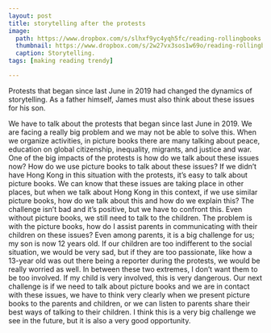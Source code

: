 ```yaml
---
layout: post
title: storytelling after the protests
image:
  path: https://www.dropbox.com/s/slhxf9yc4yqh5fc/reading-rollingbooks.png?raw=1
  thumbnail: https://www.dropbox.com/s/2w27vx3sos1w69o/reading-rollingbooks_thumbnail.png?raw=1
  caption: Storytelling.
tags: [making reading trendy]

---
```

Protests that began since last June in 2019 had changed the dynamics of storytelling. As a father himself, James must also think about these issues for his son.

<!--more-->

We have to talk about the protests that began since last June in 2019. We are facing a really big problem and we may not be able to solve this. When we organize activities, in picture books there are many talking about peace, education on global citizenship, inequality, migrants, and justice and war. One of the big impacts of the protests is how do we talk about these issues now? How do we use picture books to talk about these issues? If we didn’t have Hong Kong in this situation with the protests, it’s easy to talk about picture books. We can know that these issues are taking place in other places, but when we talk about Hong Kong in this context, if we use similar picture books, how do we talk about this and how do we explain this? The challenge isn’t bad and it’s positive, but we have to confront this. Even without picture books, we still need to talk to the children. The problem is with the picture books, how do I assist parents in communicating with their children on these issues? Even among parents, it is a big challenge for us; my son is now 12 years old. If our children are too indifferent to the social situation, we would be very sad, but if they are too passionate, like how a 13-year old was out there being a reporter during the protests, we would be really worried as well. In between these two extremes, I don’t want them to be too involved. If my child is very involved, this is very dangerous. Our next challenge is if we need to talk about picture books and we are in contact with these issues, we have to think very clearly when we present picture books to the parents and children, or we can listen to parents share their best ways of talking to their children. I think this is a very big challenge we see in the future, but it is also a very good opportunity.
